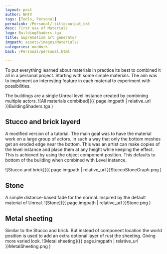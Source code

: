 ```yaml
---
layout: post
author: NHTV
tags: [Tools, Personal]
permalink: /Personal/:title:output_ext
desc: First use of Materials
logo: BuildingShaders.tga
title: Suprematism art generator
imgpath: assets/images/Materials/
categories: nonWork
back: /Personal/personal.html

---
```

To put everything learned about materials in practice its best to combined it all in a personal project. Starting with some simple materials.
The aim was to implement an interesting feature in each material to experiment with possibilities.

The buildings are a single Unreal level instance created by combining multiple actors.
![All materials combibed]({{ page.imgpath | relative_url }}BuildingShaders.tga )

## Stucco and brick layerd
A modified version of a tutorial. The main goal was to have the material work on a large group of actors. In such a way that only the bottom meshes get an eroded edge near the bottom.
This was an artist can make copies of the level instance and place them at any height while keeping the effect.
This is achieved by using the object component position. This defaults to bottom of the building when combined with Level instance.

![Stucco and brick]({{ page.imgpath | relative_url }}StuccoStoneGraph.png )

## Stone
A simple distance-based fade for the normal. Inspired by the default material of Unreal.
![Stone]({{ page.imgpath | relative_url }}Stone.png )

## Metal sheeting
Similar to the Stucco and brick. But instead of component location the world position is used to add an extra optional layer of rust the sheeting.
Giving more varied look. 
![Metal sheeting]({{ page.imgpath | relative_url }}MetalSheeting.png )